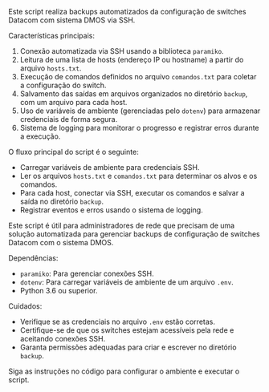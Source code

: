 Este script realiza backups automatizados da configuração de switches Datacom com sistema DMOS via SSH.

Características principais:
1. Conexão automatizada via SSH usando a biblioteca `paramiko`.
2. Leitura de uma lista de hosts (endereço IP ou hostname) a partir do arquivo `hosts.txt`.
3. Execução de comandos definidos no arquivo `comandos.txt` para coletar a configuração do switch.
4. Salvamento das saídas em arquivos organizados no diretório `backup`, com um arquivo para cada host.
5. Uso de variáveis de ambiente (gerenciadas pelo `dotenv`) para armazenar credenciais de forma segura.
6. Sistema de logging para monitorar o progresso e registrar erros durante a execução.

O fluxo principal do script é o seguinte:
- Carregar variáveis de ambiente para credenciais SSH.
- Ler os arquivos `hosts.txt` e `comandos.txt` para determinar os alvos e os comandos.
- Para cada host, conectar via SSH, executar os comandos e salvar a saída no diretório `backup`.
- Registrar eventos e erros usando o sistema de logging.

Este script é útil para administradores de rede que precisam de uma solução automatizada para gerenciar backups de configuração de switches Datacom com o sistema DMOS.

Dependências:
- `paramiko`: Para gerenciar conexões SSH.
- `dotenv`: Para carregar variáveis de ambiente de um arquivo `.env`.
- Python 3.6 ou superior.

Cuidados:
- Verifique se as credenciais no arquivo `.env` estão corretas.
- Certifique-se de que os switches estejam acessíveis pela rede e aceitando conexões SSH.
- Garanta permissões adequadas para criar e escrever no diretório `backup`.

Siga as instruções no código para configurar o ambiente e executar o script.
